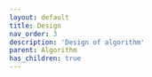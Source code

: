 ```yaml
---
layout: default
title: Design
nav_order: 3
description: 'Design of algorithm'
parent: Algorithm
has_children: true
---
```

